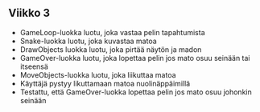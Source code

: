 ## Viikko 3

- GameLoop-luokka luotu, joka vastaa pelin tapahtumista
- Snake-luokka luotu, joka kuvastaa matoa
- DrawObjects luokka luotu, joka pirtää näytön ja madon
- GameOver-luokka luotu, joka lopettaa pelin jos mato osuu seinään tai
itseensä
- MoveObjects-luokka luotu, joka liikuttaa matoa
- Käyttäjä pystyy likuttamaan matoa nuolinäppäimillä
- Testattu, että GameOver-luokka lopettaa pelin jos mato osuu johonkin
seinään

